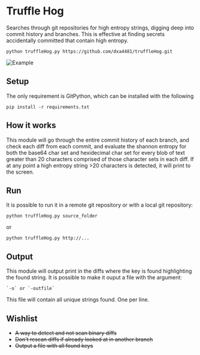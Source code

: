 # Truffle Hog
Searches through git repositories for high entropy strings, digging deep into commit history and branches. This is effective at finding secrets accidentally committed that contain high entropy.

```
python truffleHog.py https://github.com/dxa4481/truffleHog.git
```

![Example](https://i.imgur.com/YAXndLD.png)

## Setup
The only requirement is GitPython, which can be installed with the following
```
pip install -r requirements.txt
```

## How it works

This module will go through the entire commit history of each branch, and check each diff from each commit, and evaluate the shannon entropy for both the base64 char set and hexidecimal char set for every blob of text greater than 20 characters comprised of those character sets in each diff. If at any point a high entropy string >20 characters is detected, it will print to the screen. 

## Run

It is possible to run it in a remote git repository or with a local git repository:

`
python truffleHog.py source_folder
`

or

`
python truffleHog.py http://...
`

## Output

This module will output print in the diffs where the key is found highlighting the found string.
It is possible to make it ouput a file with the argument:

	`-o` or `-outfile`

This file will contain all unique strings found. One per line.

## Wishlist

- ~~A way to detect and not scan binary diffs~~
- ~~Don't rescan diffs if already looked at in another branch~~
- ~~Output a file with all found keys~~